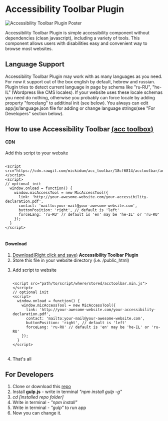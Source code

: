 <h1>Accessibility Toolbar Plugin</h1>

<p>
	<img src="https://raw.githubusercontent.com/mickidum/acc_toolbar/master/poster.jpg" alt="Accessibility Toolbar Plugin Poster">
</p>

<p>
Accessibility Toolbar Plugin is simple accessibility component without dependencies (clean javascript), including a variety of tools.
This component allows users with disabilities easy and convenient way to browse most websites.
</p>

<h2>Language Support</h2>
<p>
	Accessibility Toolbar Plugin may work with as many languages as you need. For now it support out of the box english by default, hebrew and russian. Plugin tries to detect current language in page by schema like "ru-RU", "he-IL" (Wordpress like CMS locales). If your website uses these locale schemas you need do nothing, otherwise you probably can force locale by adding property "forcelang" to additinal init (see below). You always can edit app/js/language.json file for adding or change language strings(see "For Developers" section below).
</p>

<h2>How to use Accessibility Toolbar <a href="http://webworks.ga/acc_toolbar">(acc toolbox)</a></h2>

<h4>CDN</h4>

<p>Add this script to your website</p>

<pre class="highlight">
<code>
&lt;script src=&quot;https://cdn.rawgit.com/mickidum/acc_toolbar/18cf6814/acctoolbar/acctoolbar.min.js&quot;&gt;&lt;/script&gt;
&lt;script&gt;
// optional init
  window.onload = function() {
    window.micAccessTool = new MicAccessTool({
      link: 'http://your-awesome-website.com/your-accessibility-declaration.pdf',
      contact: 'mailto:your-mail@your-awesome-website.com',
      buttonPosition: 'right', // default is 'left'
      forceLang: 'ru-RU' // default is 'en' may be 'he-IL' or 'ru-RU'
    });
  }
&lt;/script&gt;
</code>
</pre>

<h4>Download</h4>

<ol>
	<li><a href="https://raw.githubusercontent.com/mickidum/acc_toolbar/master/acctoolbar/acctoolbar.min.js">Download(Right click and save)</a> <strong>Accessibility Toolbar Plugin</strong></li>
	<li>Store this file in your website directory (i.e. /public_html)</li>
	<li>
		<p>Add script to website</p>
<pre class="highlight">
<code>
&lt;script src=&quot;path/to/script/where/stored/acctoolbar.min.js&quot;&gt;&lt;/script&gt;
// optional init
&lt;script&gt;
  window.onload = function() {
    window.micAccessTool = new MicAccessTool({
      link: 'http://your-awesome-website.com/your-accessibility-declaration.pdf',
      contact: 'mailto:your-mail@your-awesome-website.com',
      buttonPosition: 'right', // default is 'left'
      forceLang: 'ru-RU' // default is 'en' may be 'he-IL' or 'ru-RU'
    });
  }
&lt;/script&gt;
</code>
</pre>
	</li>
	<li>That's all</li>
</ol>

<h2>For Developers</h2>

<ol>
	<li>Clone or download this <a href="{{ site.github.repository_url }}">repo</a></li>
	<li>Install <strong>gulp.js</strong> - write in terminal <em>"npm install gulp -g"</em></li>
	<li><em>cd [installed repo folder]</em></li>
	<li>Write in terminal - <em>"npm install"</em></li>
	<li>Write in terminal - <em>"gulp"</em> to run app</li>
	<li>Now you can change it.</li>
</ol>
